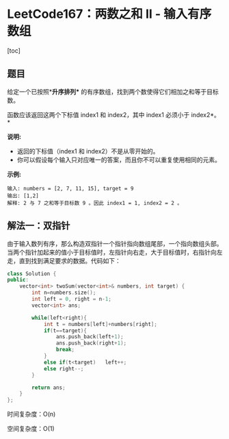 # LeetCode167：两数之和 II - 输入有序数组

[toc]

## 题目

给定一个已按照***升序排列\*** 的有序数组，找到两个数使得它们相加之和等于目标数。

函数应该返回这两个下标值 index1 和 index2，其中 index1 必须小于 index2*。*

**说明:**

- 返回的下标值（index1 和 index2）不是从零开始的。
- 你可以假设每个输入只对应唯一的答案，而且你不可以重复使用相同的元素。

**示例:**

```
输入: numbers = [2, 7, 11, 15], target = 9
输出: [1,2]
解释: 2 与 7 之和等于目标数 9 。因此 index1 = 1, index2 = 2 。
```

## 解法一：双指针

由于输入数列有序，那么构造双指针一个指针指向数组尾部，一个指向数组头部。当两个指针加起来的值小于目标值时，左指针向右走，大于目标值时，右指针向左走，直到找到满足要求的数据。代码如下：

```c++
class Solution {
public:
    vector<int> twoSum(vector<int>& numbers, int target) {
        int n=numbers.size();
        int left = 0, right = n-1;
        vector<int> ans;

        while(left<right){
            int t = numbers[left]+numbers[right];
            if(t==target){
                ans.push_back(left+1);
                ans.push_back(right+1);
                break;
            }
            else if(t<target)   left++;
            else right--;
        }

        return ans;
    }
};
```

时间复杂度：O(n)

空间复杂度：O(1)